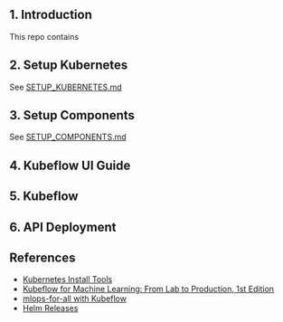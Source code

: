 ## 1. Introduction
This repo contains 


## 2. Setup Kubernetes
See [SETUP_KUBERNETES.md]


## 3. Setup Components
See [SETUP_COMPONENTS.md]


## 4. Kubeflow UI Guide


## 5. Kubeflow



## 6. API Deployment


## References
- [Kubernetes Install Tools]
- [Kubeflow for Machine Learning: From Lab to Production, 1st Edition]
- [mlops-for-all with Kubeflow]
- [Helm Releases]

[Kubeflow for Machine Learning: From Lab to Production, 1st Edition]: https://www.amazon.com/Kubeflow-Machine-Learning-Lab-Production/dp/1492050121
[mlops-for-all with Kubeflow]: https://mlops-for-all.github.io/docs/introduction/intro
[Kubernetes Install Tools]: https://kubernetes.io/docs/tasks/tools/
[Helm Releases]: https://github.com/helm/helm/releases
[SETUP_KUBERNETES.md]: https://github.com/youjin2/mlops/blob/main/kubeflow/SETUP_KUBERNETES.md
[SETUP_COMPONENTS.md]: https://github.com/youjin2/mlops/blob/main/kubeflow/SETUP_COMPONENTS.md
